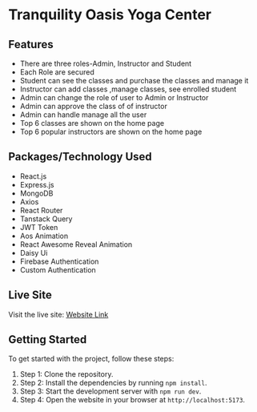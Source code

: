 # Tranquility Oasis Yoga Center

## Features

- There are three roles-Admin, Instructor and Student
- Each Role are secured
- Student can see the classes and purchase the classes and manage it
- Instructor can add classes ,manage classes, see enrolled student
- Admin can change the role of user to Admin or Instructor
- Admin can approve the class of of instructor
- Admin can handle manage all the user
- Top 6 classes are shown on the home page
- Top 6 popular instructors are shown on the home page

## Packages/Technology Used

- React.js
- Express.js
- MongoDB
- Axios
- React Router
- Tanstack Query
- JWT Token
- Aos Animation
- React Awesome Reveal Animation
- Daisy Ui
- Firebase Authentication
- Custom Authentication

## Live Site

Visit the live site: [Website Link](https://tranquility-oasis-yoga-center.web.app/)

## Getting Started

To get started with the project, follow these steps:

1. Step 1: Clone the repository.
2. Step 2: Install the dependencies by running `npm install`.
3. Step 3: Start the development server with `npm run dev`.
4. Step 4: Open the website in your browser at `http://localhost:5173`.

